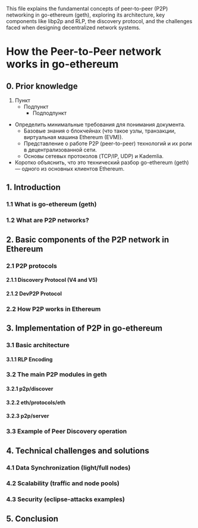 This file explains the fundamental concepts of peer-to-peer (P2P) networking in go-ethereum (geth), exploring its architecture, key components like libp2p and RLP, the discovery protocol, and the challenges faced when designing decentralized network systems.

# How the Peer-to-Peer network works in go-ethereum
## 0. Prior knowledge
1. Пункт
	- Подпункт
		* Подподпункт
- Определить минимальные требования для понимания документа.
	+ Базовые знания о блокчейнах (что такое узлы, транзакции, виртуальная машина Ethereum (EVM)).
	+ Представление о работе P2P (peer-to-peer) технологий и их роли в децентрализованной сети.
	+ Основы сетевых протоколов (TCP/IP, UDP) и Kademlia.
- Коротко объяснить, что это технический разбор go-ethereum (geth) — одного из основных клиентов Ethereum.

## 1. Introduction
### 1.1 What is go-ethereum (geth)
### 1.2 What are P2P networks?

## 2. Basic components of the P2P network in Ethereum
### 2.1 P2P protocols
#### 2.1.1 Discovery Protocol (V4 and V5)
#### 2.1.2 DevP2P Protocol
### 2.2 How P2P works in Ethereum

## 3. Implementation of P2P in go-ethereum
### 3.1 Basic architecture
#### 3.1.1 RLP Encoding
### 3.2 The main P2P modules in geth
#### 3.2.1 p2p/discover
#### 3.2.2 eth/protocols/eth
#### 3.2.3 p2p/server
### 3.3 Example of Peer Discovery operation

## 4. Technical challenges and solutions
### 4.1 Data Synchronization (light/full nodes)
### 4.2 Scalability (traffic and node pools)
### 4.3 Security (eclipse-attacks examples)

## 5. Conclusion
